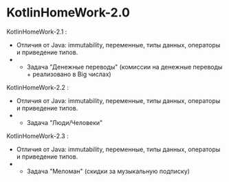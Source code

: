 # KotlinHomeWork-2.0
KotlinHomeWork-2.1 :
- Отличия от Java: immutability, переменные, типы данных, операторы и приведение типов.
- - Задача "Денежные переводы" (комиссии на денежные переводы + реализовано в Big числах)

KotlinHomeWork-2.2 :
- Отличия от Java: immutability, переменные, типы данных, операторы и приведение типов.
- - Задача "Люди/Человеки"

KotlinHomeWork-2.3 :
- Отличия от Java: immutability, переменные, типы данных, операторы и приведение типов.
- - Задача "Меломан" (скидки за музыкальную подписку)
